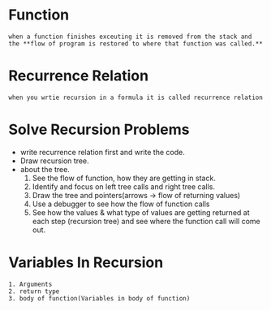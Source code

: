 # Function
```text
when a function finishes exceuting it is removed from the stack and 
the **flow of program is restored to where that function was called.**
```

# Recurrence Relation
```text
when you wrtie recursion in a formula it is called recurrence relation
```

# Solve Recursion Problems
- write recurrence relation first and write the code.
- Draw recursion tree.
- about the tree.
    1. See the flow of function, how they are getting in stack.
    2. Identify and focus on left tree calls and right tree calls.
    3. Draw the tree and pointers(arrows -> flow of returning values)
    4. Use a debugger to see how the flow of function calls
    5. See how the values & what type of values are getting returned at each step (recursion tree) and see where the function call will come out.

# Variables In Recursion

```text
1. Arguments
2. return type
3. body of function(Variables in body of function)
```
